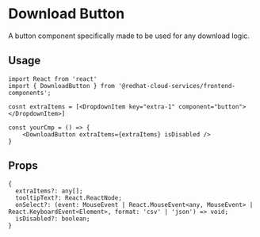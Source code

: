 # Download Button
A button component specifically made to be used for any download logic.

## Usage
```JSX
import React from 'react'
import { DownloadButton } from '@redhat-cloud-services/frontend-components';

cosnt extraItems = [<DropdownItem key="extra-1" component="button"></DropdownItem>]

const yourCmp = () => {
    <DownloadButton extraItems={extraItems} isDisabled />
}
```

## Props
```JSX
{
  extraItems?: any[];
  tooltipText?: React.ReactNode;
  onSelect?: (event: MouseEvent | React.MouseEvent<any, MouseEvent> | React.KeyboardEvent<Element>, format: 'csv' | 'json') => void;
  isDisabled?: boolean;
}
```

